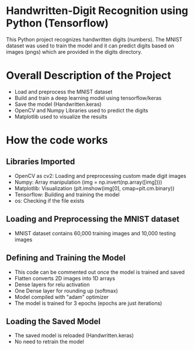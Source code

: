 # Handwritten-Digit Recognition using Python (Tensorflow)
This Python project recognizes handwritten digits (numbers).
The MNIST dataset was used to train the model and it can predict digits based on images (pngs) which are provided in the digits directory.

# Overall Description of the Project
- Load and preprocess the MNIST dataset
- Build and train a deep learning model using tensorflow/keras
- Save the model (Handwritten.keras)
- OpenCV and Numpy Libraries used to predict the digits
- Matplotlib used to visualize the results

# How the code works

## Libraries Imported
- OpenCV as cv2: Loading and preprocessing custom made digit images
- Numpy: Array manipulation (img = np.invert(np.array([img])))
- Matplotlib: Visualization (plt.imshow(img[0], cmap=plt.cm.binary))
- Tensorflow: Building and training the model
- os: Checking if the file exists

## Loading and Preprocessing the MNIST dataset
- MNIST dataset contains 60,000 training images and 10,000 testing images

## Defining and Training the Model
- This code can be commented out once the model is trained and saved
- Flatten converts 2D images into 1D arrays
- Dense layers for relu activation
- One Dense layer for rounding up (softmax)
- Model compiled with "adam" optimizer
- The model is trained for 3 epochs (epochs are just iterations)

## Loading the Saved Model
- The saved model is reloaded (Handwritten.keras)
- No need to retrain the model

